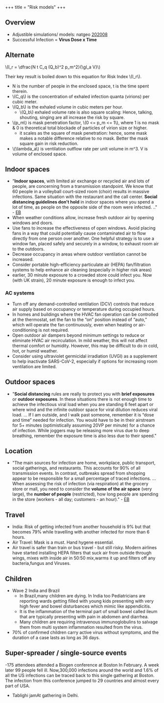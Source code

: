 +++
title = "Risk models"
+++
## Overview
- Adjustible simulations/ models: natgeo [202008](https://www.nationalgeographic.com/science/2020/08/how-to-measure-risk-airborne-coronavirus-your-office-classroom-bus-ride-cvd/?cmpid=org=ngp::mc=social::src=twitter::cmp=editorial::add=tw20200811science-measurecoronavirusriskmodel::rid=&sf236722474=1)
- Successful Infection = **Virus Dose x Time**

## Alternate
\\(I_r = \dfrac{N t C_q (Q_b)^2 p_m^2}{\gl_a V}\\)

Their key result is boiled down to this equation for Risk Index \\(I_r\\). 

- N is the number of people in the enclosed space, t is the time spent therein. 
- \\(C_q\\) is the concentration of exhaled infection quanta (virions) per cubic meter. 
- \\(Q_b\\) is the exhaled volume in cubic meters per hour.
  - \\(Q_b\\) exhaled volume rate is also square scaling: Hence, talking, shouting, singing are all increase the risk by square.
- \\(p_m\\) is mask penetration factor, \\(0 <= p_m <= 1\\), where 1 is no mask & 0 is theoretical total blockade of particles of virion size or higher. 
  - it scales as the square of mask penetration: hence, some mask makes a notable difference relative to no mask. Better the mask square gain in risk reduction.
- \\(\lambda_a\\) is ventilation outflow rate per unit volume in m^3. V is volume of enclosed space.

## Indoor spaces
- "**Indoor spaces**, with limited air exchange or recycled air and lots of people, are concerning from a transmission standpoint. We know that 60 people in a volleyball court-sized room (choir) results in massive infections. Same situation with the restaurant and the call center. **Social distancing guidelines don't hold** in indoor spaces where you spend a lot of time, as people on the opposite side of the room were infected. .." - [EB](https://www.erinbromage.com/post/the-risks-know-them-avoid-them)
- When weather conditions allow, increase fresh outdoor air by opening windows and doors.
- Use fans to increase the effectiveness of open windows. Avoid placing fans in a way that could potentially cause contaminated air to flow directly from one person over another. One helpful strategy is to use a window fan, placed safely and securely in a window, to exhaust room air to the outdoors. 
- Decrease occupancy in areas where outdoor ventilation cannot be increased.
- Consider portable high-efficiency particulate air (HEPA) fan/filtration systems to help enhance air cleaning (especially in higher risk areas)
- earlier, 30 minute exposure to a crowded store could infect you. Now (with UK strain), 20 minute exposure is enough to infect you.

### AC systems
- Turn off any demand-controlled ventilation (DCV) controls that reduce air supply based on occupancy or temperature during occupied hours. 
- In homes and buildings where the HVAC fan operation can be controlled at the thermostat, set the fan to the “on” position instead of “auto,” which will operate the fan continuously, even when heating or air-conditioning is not required.
- Open outdoor air dampers beyond minimum settings to reduce or eliminate HVAC air recirculation. In mild weather, this will not affect thermal comfort or humidity. However, this may be difficult to do in cold, hot, or humid weather.
- Consider using ultraviolet germicidal irradiation (UVGI) as a supplement to help inactivate SARS-CoV-2, especially if options for increasing room ventilation are limited. 

## Outdoor spaces
- "**Social distancing** rules are really to protect you with **brief exposures** or **outdoor exposures**. In these situations there is not enough time to achieve the infectious viral load when you are standing 6 feet apart or where wind and the infinite outdoor space for viral dilution reduces viral load. ... If I am outside, and I walk past someone, remember it is “dose and time” needed for infection. You would have to be in their airstream for 5+ minutes (optimistically assuming 20VP per minute) for a chance of infection.  While joggers may be releasing more virus due to deep breathing, remember the exposure time is also less due to their speed."

## Location
- "The main sources for infection are home, workplace, public transport, social gatherings, and restaurants. This accounts for 90% of all transmission events. In contrast, outbreaks spread from shopping appear to be responsible for a small percentage of traced infections. ... When assessing the risk of infection (via respiration) at the grocery store or mall, you need to consider the **volume of the air space** (very large), the **number of people** (restricted), how long people are spending in the store (workers - all day; customers - an hour)." - [EB](https://www.erinbromage.com/post/the-risks-know-them-avoid-them)

## Travel
- India: Risk of getting infected from another household is 9% but that becomes 79% while travelling with another infected for more than 6 hours.
- Air Travel: Mask is a must. Hand hygene essential.
- Air travel is safer than train or bus travel - but still risky. Modern airlines have started installing HEPA filters that suck air from outside through wings, mixes with inside air in 50:50 mix,warms it up and filters off any bacteria,fungus and Viruses.

## Children
- Wave 2 India and Brazil
  - In Brazil,many children are dying. In India too Pediatricians are reporting wards getting filled with young kids presenting with very high fever and bowel disturbances which mimic like appendicitis.
  - It is the inflammation of the terminal part of small bowel called ileum that are typically presenting with pain in abdomen and diarrhea. 
  - Many children are requiring intravenous immunoglobulins to salvage them from multi system inflammation resulted from the virus.
- 70% of confirmed children carry active virus without symptoms, and the duration of a case lasts as long as 36 days.

## Super-spreader / single-source events
-175 attendees attended a Biogen conference at Boston In February. A week later 99 people fell ill. Now,300,000 infections around the world and 1.6% of all the US infections can be traced back to this single gathering at Boston. The infection from this conference jumped to 29 countries and almost every part of USA.
- Tablighi jamAt gathering in Delhi.